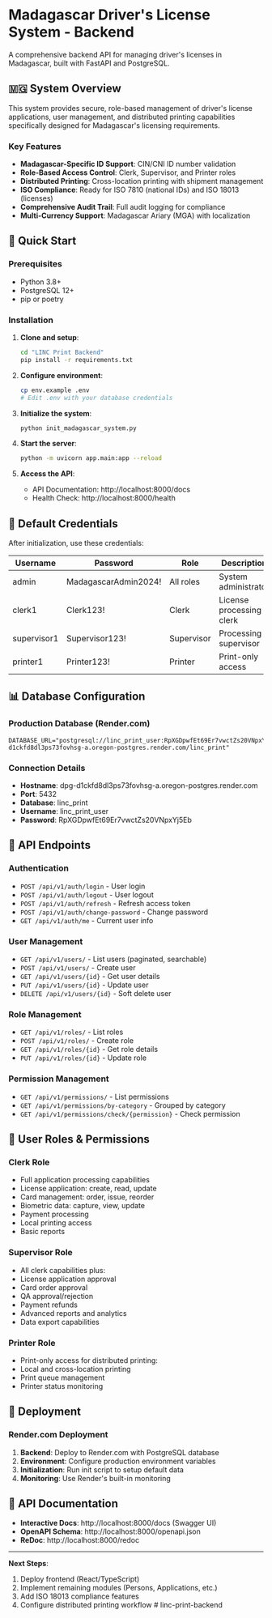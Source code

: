 # Madagascar Driver's License System - Backend

A comprehensive backend API for managing driver's licenses in Madagascar, built with FastAPI and PostgreSQL.

## 🇲🇬 System Overview

This system provides secure, role-based management of driver's license applications, user management, and distributed printing capabilities specifically designed for Madagascar's licensing requirements.

### Key Features

- **Madagascar-Specific ID Support**: CIN/CNI ID number validation
- **Role-Based Access Control**: Clerk, Supervisor, and Printer roles
- **Distributed Printing**: Cross-location printing with shipment management  
- **ISO Compliance**: Ready for ISO 7810 (national IDs) and ISO 18013 (licenses)
- **Comprehensive Audit Trail**: Full audit logging for compliance
- **Multi-Currency Support**: Madagascar Ariary (MGA) with localization

## 🚀 Quick Start

### Prerequisites

- Python 3.8+
- PostgreSQL 12+
- pip or poetry

### Installation

1. **Clone and setup**:
   ```bash
   cd "LINC Print Backend"
   pip install -r requirements.txt
   ```

2. **Configure environment**:
   ```bash
   cp env.example .env
   # Edit .env with your database credentials
   ```

3. **Initialize the system**:
   ```bash
   python init_madagascar_system.py
   ```

4. **Start the server**:
   ```bash
   python -m uvicorn app.main:app --reload
   ```

5. **Access the API**:
   - API Documentation: http://localhost:8000/docs
   - Health Check: http://localhost:8000/health

## 🔐 Default Credentials

After initialization, use these credentials:

| Username | Password | Role | Description |
|----------|----------|------|-------------|
| admin | MadagascarAdmin2024! | All roles | System administrator |
| clerk1 | Clerk123! | Clerk | License processing clerk |
| supervisor1 | Supervisor123! | Supervisor | Processing supervisor |
| printer1 | Printer123! | Printer | Print-only access |

## 📊 Database Configuration

### Production Database (Render.com)

```env
DATABASE_URL="postgresql://linc_print_user:RpXGDpwfEt69Er7vwctZs20VNpxYj5Eb@dpg-d1ckfd8dl3ps73fovhsg-a.oregon-postgres.render.com/linc_print"
```

### Connection Details

- **Hostname**: dpg-d1ckfd8dl3ps73fovhsg-a.oregon-postgres.render.com
- **Port**: 5432
- **Database**: linc_print
- **Username**: linc_print_user
- **Password**: RpXGDpwfEt69Er7vwctZs20VNpxYj5Eb

## 🔑 API Endpoints

### Authentication
- `POST /api/v1/auth/login` - User login
- `POST /api/v1/auth/logout` - User logout  
- `POST /api/v1/auth/refresh` - Refresh access token
- `POST /api/v1/auth/change-password` - Change password
- `GET /api/v1/auth/me` - Current user info

### User Management
- `GET /api/v1/users/` - List users (paginated, searchable)
- `POST /api/v1/users/` - Create user
- `GET /api/v1/users/{id}` - Get user details
- `PUT /api/v1/users/{id}` - Update user
- `DELETE /api/v1/users/{id}` - Soft delete user

### Role Management
- `GET /api/v1/roles/` - List roles
- `POST /api/v1/roles/` - Create role
- `GET /api/v1/roles/{id}` - Get role details
- `PUT /api/v1/roles/{id}` - Update role

### Permission Management
- `GET /api/v1/permissions/` - List permissions
- `GET /api/v1/permissions/by-category` - Grouped by category
- `GET /api/v1/permissions/check/{permission}` - Check permission

## 👥 User Roles & Permissions

### Clerk Role
- Full application processing capabilities
- License application: create, read, update
- Card management: order, issue, reorder
- Biometric data: capture, view, update
- Payment processing
- Local printing access
- Basic reports

### Supervisor Role
- All clerk capabilities plus:
- License application approval
- Card order approval
- QA approval/rejection
- Payment refunds
- Advanced reports and analytics
- Data export capabilities

### Printer Role
- Print-only access for distributed printing:
- Local and cross-location printing
- Print queue management
- Printer status monitoring

## 🚀 Deployment

### Render.com Deployment

1. **Backend**: Deploy to Render.com with PostgreSQL database
2. **Environment**: Configure production environment variables
3. **Initialization**: Run init script to setup default data
4. **Monitoring**: Use Render's built-in monitoring

## 📝 API Documentation

- **Interactive Docs**: http://localhost:8000/docs (Swagger UI)
- **OpenAPI Schema**: http://localhost:8000/openapi.json
- **ReDoc**: http://localhost:8000/redoc

---

**Next Steps**: 
1. Deploy frontend (React/TypeScript)
2. Implement remaining modules (Persons, Applications, etc.)
3. Add ISO 18013 compliance features
4. Configure distributed printing workflow #   l i n c - p r i n t - b a c k e n d  
 
